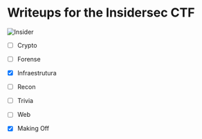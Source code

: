 # Writeups for the Insidersec CTF


![Insider](https://www.insidersec.io/wp-content/uploads/2020/03/insider-novo-logo.png)

- [ ] Crypto
- [ ] Forense
- [x] Infraestrutura
- [ ] Recon
- [ ] Trivia
- [ ] Web

- [x] Making Off